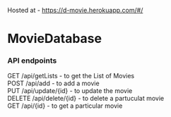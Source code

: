 Hosted at - https://d-movie.herokuapp.com/#/

# MovieDatabase

### API endpoints
GET /api/getLists - to get the List of Movies <br />
POST /api/add - to add a movie <br />
PUT /api/update/{id} - to update the movie <br />
DELETE /api/delete/{id} - to delete a partuculat movie <br />
GET /api/{id} - to get a particular movie <br />
